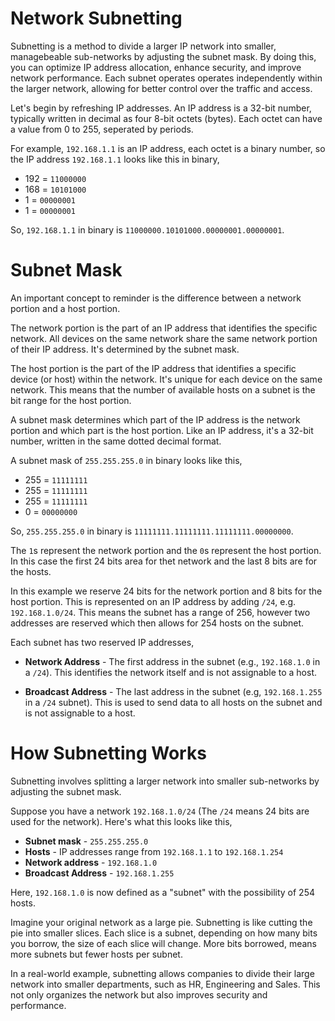 # Network Subnetting

Subnetting is a method to divide a larger IP network into smaller, managebeable sub-networks by adjusting the subnet mask. By doing this, you can optimize IP address allocation, enhance security, and improve network performance. Each subnet operates operates independently within the larger network, allowing for better control over the traffic and access.

Let's begin by refreshing IP addresses. An IP address is a 32-bit number, typically written in decimal as four 8-bit octets (bytes). Each octet can have a value from 0 to 255, seperated by periods.

For example, `192.168.1.1` is an IP address, each octet is a binary number, so the IP address `192.168.1.1` looks like this in binary,

- 192 = `11000000`
- 168 = `10101000`
- 1 = `00000001`
- 1 = `00000001`

So, `192.168.1.1` in binary is `11000000.10101000.00000001.00000001`.

# Subnet Mask

An important concept to reminder is the difference between a network portion and a host portion. 

The network portion is the part of an IP address that identifies the specific network. All devices on the same network share the same network portion of their IP address. It's determined by the subnet mask.

The host portion is the part of the IP address that identifies a specific device (or host) within the network. It's unique for each device on the same network. This means that the number of available hosts on a subnet is the bit range for the host portion.

A subnet mask determines which part of the IP address is the network portion and which part is the host portion. Like an IP address, it's a 32-bit number, written in the same dotted decimal format. 

A subnet mask of `255.255.255.0` in binary looks like this,

- 255 = `11111111`
- 255 = `11111111`
- 255 = `11111111`
- 0 = `00000000`

So, `255.255.255.0` in binary is `11111111.11111111.11111111.00000000`.

The `1`s represent the network portion and the `0`s represent the host portion. In this case the first 24 bits area for thet network and the last 8 bits are for the hosts. 

In this example we reserve 24 bits for the network portion and 8 bits for the host portion. This is represented on an IP address by adding `/24`, e.g. `192.168.1.0/24`. This means the subnet has a range of 256, however two addresses are reserved which then allows for 254 hosts on the subnet.

Each subnet has two reserved IP addresses,

- **Network Address** - The first address in the subnet (e.g., `192.168.1.0` in a `/24`). This identifies the network itself and is not assignable to a host.

- **Broadcast Address** - The last address in the subnet (e.g, `192.168.1.255` in a `/24` subnet). This is used to send data to all hosts on the subnet and is not assignable to a host.


# How Subnetting Works

Subnetting involves splitting a larger network into smaller sub-networks by adjusting the subnet mask.

Suppose you have a network `192.168.1.0/24` (The `/24` means 24 bits are used for the network). Here's what this looks like this,

- **Subnet mask** - `255.255.255.0`
- **Hosts** - IP addresses range from `192.168.1.1` to `192.168.1.254`
- **Network address** - `192.168.1.0`
- **Broadcast Address** - `192.168.1.255`

Here, `192.168.1.0` is now defined as a "subnet" with the possibility of 254 hosts.

Imagine your original network as a large pie. Subnetting is like cutting the pie into smaller slices. Each slice is a subnet, depending on how many bits you borrow, the size of each slice will change. More bits borrowed, means more subnets but fewer hosts per subnet.

In a real-world example, subnetting allows companies to divide their large network into smaller departments, such as HR, Engineering and Sales. This not only organizes the network but also improves security and performance.
